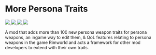 # More Persona Traits
<p>
    <a href="https://steamcommunity.com/sharedfiles/filedetails/?id=2863308112" alt="totaluniquesubscribers">
        <img src="https://img.shields.io/steam/downloads/2863308112?style=plastic&logo=steam" />
    </a>
    <a href="https://steamcommunity.com/sharedfiles/filedetails/?id=2863308112" alt="sucscriptions">
        <img src="https://img.shields.io/steam/subscriptions/2863308112?style=plastic&logo=steam" />
    </a>
    <a href="https://steamcommunity.com/sharedfiles/filedetails/?id=2863308112" alt="favorites">
        <img src="https://img.shields.io/steam/favorites/2863308112?style=plastic&logo=steam&label=favorites" />
    </a>
    <a href="https://steamcommunity.com/sharedfiles/filedetails/?id=2863308112" alt="views">
        <img src="https://img.shields.io/steam/views/2863308112?style=plastic&logo=steam" />
    </a>
</p>
A mod that adds more than 100 new persona weapon traits for persona weapons, an ingame way to edit them, &amp; QoL features relating to persona weapons in the game Rimworld and acts a framework for other mod developers to extend with their own traits.
